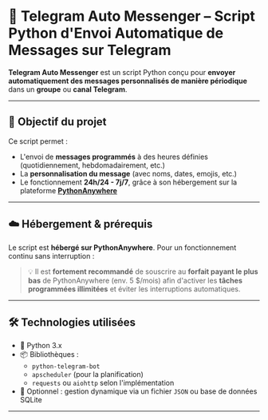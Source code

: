 # 🤖 Telegram Auto Messenger – Script Python d'Envoi Automatique de Messages sur Telegram

**Telegram Auto Messenger** est un script Python conçu pour **envoyer automatiquement des messages personnalisés de manière périodique** dans un **groupe** ou **canal Telegram**.

---

## 📌 Objectif du projet

Ce script permet :

- L'envoi de **messages programmés** à des heures définies (quotidiennement, hebdomadairement, etc.)
- La **personnalisation du message** (avec noms, dates, emojis, etc.)
- Le fonctionnement **24h/24 - 7j/7**, grâce à son hébergement sur la plateforme **[PythonAnywhere](https://www.pythonanywhere.com/)**

---

## ☁️ Hébergement & prérequis

Le script est **hébergé sur PythonAnywhere**. Pour un fonctionnement continu sans interruption :

> 💡 Il est **fortement recommandé** de souscrire au **forfait payant le plus bas** de PythonAnywhere (env. 5 $/mois) afin d'activer les **tâches programmées illimitées** et éviter les interruptions automatiques.

---

## 🛠️ Technologies utilisées

- 🐍 Python 3.x
- 📦 Bibliothèques :
  - `python-telegram-bot`
  - `apscheduler` (pour la planification)
  - `requests` ou `aiohttp` selon l'implémentation
- 🧠 Optionnel : gestion dynamique via un fichier `JSON` ou base de données SQLite

---

